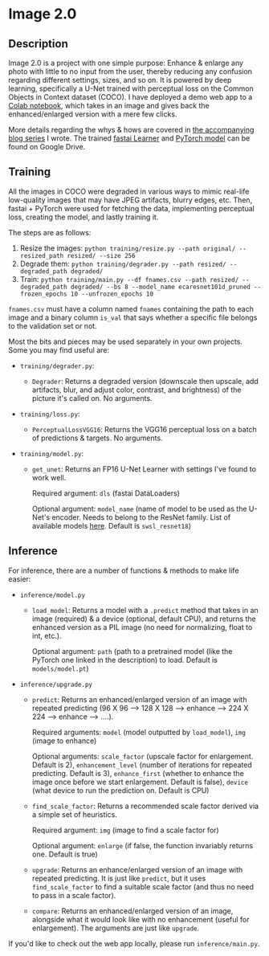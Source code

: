 # Image 2.0

## Description

Image 2.0 is a project with one simple purpose: Enhance & enlarge any photo with little to no input from the user, thereby reducing any confusion regarding different settings, sizes, and so on. It is powered by deep learning, specifically a U-Net trained with perceptual loss on the Common Objects in Context dataset (COCO). I have deployed a demo web app to a [Colab notebook](https://colab.research.google.com/drive/1rRbQcBL7AUy74Rr4_CtXhikoAQ2xriaF), which takes in an image and gives back the enhanced/enlarged version with a mere few clicks.

More details regarding the whys & hows are covered in [the accompanying blog series](https://medium.datadriveninvestor.com/enhancing-photos-with-deep-learning-part-1-an-overview-80f2dcb96849) I wrote. The trained [fastai Learner](https://drive.google.com/file/d/1mZsspP11fWd2VYhRJn0JlHtro7S0Jvx3/view?usp=sharing) and [PyTorch model](https://drive.google.com/file/d/1SVxl-UjFZXDoZu2h0yZadkErOruEfiwl/view?usp=sharing) can be found on Google Drive.


## Training

All the images in COCO were degraded in various ways to mimic real-life low-quality images that may have JPEG artifacts, blurry edges, etc. Then, fastai + PyTorch were used for fetching the data, implementing perceptual loss, creating the model, and lastly training it.

The steps are as follows:

1. Resize the images: `python training/resize.py --path original/ --resized_path resized/ --size 256`
2. Degrade them: `python training/degrader.py --path resized/ --degraded_path degraded/`
3. Train: `python training/main.py --df fnames.csv --path resized/ --degraded_path degraded/ --bs 8 --model_name ecaresnet101d_pruned --frozen_epochs 10 --unfrozen_epochs 10`

`fnames.csv` must have a column named `fnames` containing the path to each image and a binary column `is_val` that says whether a specific file belongs to the validation set or not.


Most the bits and pieces may be used separately in your own projects. Some you may find useful are:

* `training/degrader.py`:

  * `Degrader`: Returns a degraded version (downscale then upscale, add artifacts, blur, and adjust color, contrast, and brightness) of the picture it's called on. No arguments.
  
* `training/loss.py`:

  * `PerceptualLossVGG16`: Returns the VGG16 perceptual loss on a batch of predictions & targets. No arguments.
  
* `training/model.py`:

  * `get_unet`: Returns an FP16 U-Net Learner with settings I've found to work well. 
      
      Required argument: `dls` (fastai DataLoaders)
      
      Optional argument: `model_name` (name of model to be used as the U-Net's encoder. Needs to belong to the ResNet family. List of available models [here](https://github.com/rwightman/pytorch-image-models). Default is `swsl_resnet18`)
  

## Inference

For inference, there are a number of functions & methods to make life easier:

* `inference/model.py`

  * `load_model`: Returns a model with a `.predict` method that takes in an image (required) & a device (optional, default CPU), and returns the enhanced version as a PIL image (no need for normalizing, float to int, etc.). 
  
      Optional argument: `path` (path to a pretrained model (like the PyTorch one linked in the description) to load. Default is `models/model.pt`)

* `inference/upgrade.py`

  * `predict`: Returns an enhanced/enlarged version of an image with repeated predicting (96 X 96 --> 128 X 128 --> enhance --> 224 X 224 --> enhance --> ....). 
  
      Required arguments: `model` (model outputted by `load_model`), `img` (image to enhance)
  
      Optional arguments: `scale_factor` (upscale factor for enlargement. Default is 2), `enhancement_level` (number of iterations for repeated predicting. Default is 3), `enhance_first` (whether to enhance the image once before we start enlargement. Default is false), `device` (what device to run the prediction on. Default is CPU)

  * `find_scale_factor`: Returns a recommended scale factor derived via a simple set of heuristics. 
  
      Required argument: `img` (image to find a scale factor for)
  
      Optional argument: `enlarge` (if false, the function invariably returns one. Default is true)

  * `upgrade`: Returns an enhance/enlarged version of an image with repeated predicting. It is just like `predict`, but it uses `find_scale_factor` to find a suitable scale factor (and thus no need to pass in a scale factor).

  * `compare`: Returns an enhanced/enlarged version of an image, alongside what it would look like with no enhancement (useful for enlargement). The arguments are just like `upgrade`.


If you'd like to check out the web app locally, please run `inference/main.py`.
